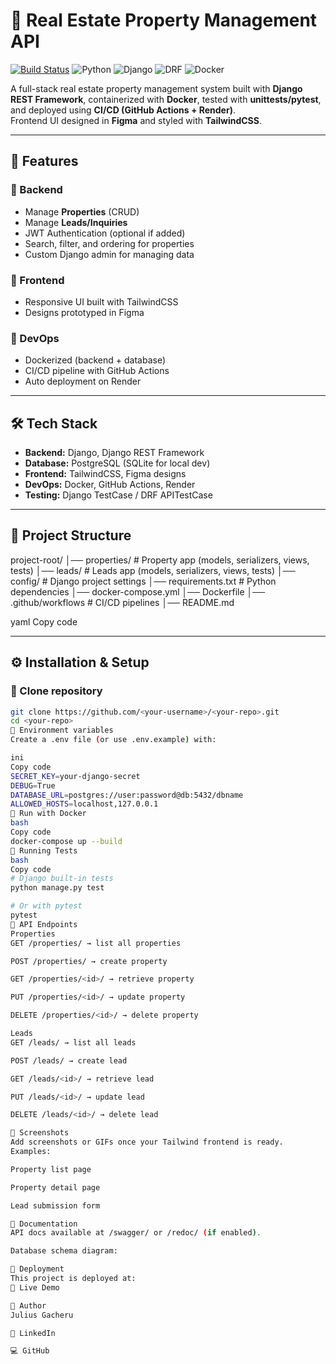 # 🏡 Real Estate Property Management API

[![Build Status](https://img.shields.io/github/actions/workflow/status/<your-username>/<your-repo>/ci.yml?branch=main)](https://github.com/<your-username>/<your-repo>/actions)
![Python](https://img.shields.io/badge/python-3.11-blue)
![Django](https://img.shields.io/badge/django-5.0-green)
![DRF](https://img.shields.io/badge/DRF-3.16-red)
![Docker](https://img.shields.io/badge/docker-ready-blue)

A full-stack real estate property management system built with **Django REST Framework**, containerized with **Docker**, tested with **unittests/pytest**, and deployed using **CI/CD (GitHub Actions + Render)**.  
Frontend UI designed in **Figma** and styled with **TailwindCSS**.  

---

## 🚀 Features

### 🔹 Backend
- Manage **Properties** (CRUD)  
- Manage **Leads/Inquiries**  
- JWT Authentication (optional if added)  
- Search, filter, and ordering for properties  
- Custom Django admin for managing data  

### 🔹 Frontend
- Responsive UI built with TailwindCSS  
- Designs prototyped in Figma  

### 🔹 DevOps
- Dockerized (backend + database)  
- CI/CD pipeline with GitHub Actions  
- Auto deployment on Render  

---

## 🛠️ Tech Stack

- **Backend:** Django, Django REST Framework  
- **Database:** PostgreSQL (SQLite for local dev)  
- **Frontend:** TailwindCSS, Figma designs  
- **DevOps:** Docker, GitHub Actions, Render  
- **Testing:** Django TestCase / DRF APITestCase  

---

## 📂 Project Structure

project-root/
│── properties/ # Property app (models, serializers, views, tests)
│── leads/ # Leads app (models, serializers, views, tests)
│── config/ # Django project settings
│── requirements.txt # Python dependencies
│── docker-compose.yml
│── Dockerfile
│── .github/workflows # CI/CD pipelines
│── README.md

yaml
Copy code

---

## ⚙️ Installation & Setup

### 🔹 Clone repository
```bash
git clone https://github.com/<your-username>/<your-repo>.git
cd <your-repo>
🔹 Environment variables
Create a .env file (or use .env.example) with:

ini
Copy code
SECRET_KEY=your-django-secret
DEBUG=True
DATABASE_URL=postgres://user:password@db:5432/dbname
ALLOWED_HOSTS=localhost,127.0.0.1
🔹 Run with Docker
bash
Copy code
docker-compose up --build
🧪 Running Tests
bash
Copy code
# Django built-in tests
python manage.py test

# Or with pytest
pytest
🔗 API Endpoints
Properties
GET /properties/ → list all properties

POST /properties/ → create property

GET /properties/<id>/ → retrieve property

PUT /properties/<id>/ → update property

DELETE /properties/<id>/ → delete property

Leads
GET /leads/ → list all leads

POST /leads/ → create lead

GET /leads/<id>/ → retrieve lead

PUT /leads/<id>/ → update lead

DELETE /leads/<id>/ → delete lead

📸 Screenshots
Add screenshots or GIFs once your Tailwind frontend is ready.
Examples:

Property list page

Property detail page

Lead submission form

📖 Documentation
API docs available at /swagger/ or /redoc/ (if enabled).

Database schema diagram:

🚀 Deployment
This project is deployed at:
🔗 Live Demo

👤 Author
Julius Gacheru

💼 LinkedIn

💻 GitHub

